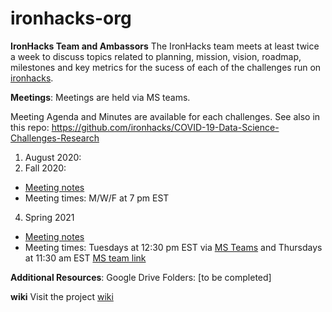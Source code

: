 # ironhacks-org

**IronHacks Team and Ambassors**
The IronHacks team meets at least twice a week to discuss topics related to planning, mission, vision, roadmap, milestones and key metrics for the sucess of each of the challenges run on [ironhacks](https://ironhacks.com). 


**Meetings**:
Meetings are held via MS teams. 

Meeting Agenda and Minutes are available for each challenges. See also in this repo: https://github.com/ironhacks/COVID-19-Data-Science-Challenges-Research

1. August 2020: 
2. Fall 2020:
* [Meeting notes](https://docs.google.com/document/d/e/2PACX-1vQq27Ln8M3vUyb51eWCbRd6e75gbcUz7hGBIENcLQOlSxJCVKJLMZgexPrH4QMS__uIe3TpnASYRHm2/pub)
* Meeting times: M/W/F at 7 pm EST 
4. Spring 2021
*  [Meeting notes](https://docs.google.com/document/d/1hwRJBMMjrff4hvw_MMrK1td-PSwHCVVsJ-jbj1Y3KEE/edit)
*  Meeting times: Tuesdays at 12:30 pm EST via [MS Teams](https://teams.microsoft.com/l/meetup-join/19%3ameeting_YjA4ODcwMjYtODUwMi00NzBkLWJjZjMtYjdiMmIyNDE4N2Jh%40thread.v2/0?context=%7b%22Tid%22%3a%224130bd39-7c53-419c-b1e5-8758d6d63f21%22%2c%22Oid%22%3a%22340e6ad0-ef52-4a82-8230-271ab4e3c722%22%7d) and Thursdays at 11:30 am EST [MS team link](https://teams.microsoft.com/l/meetup-join/19%3a02353e785cc648fbbc8c641d681e9650%40thread.tacv2/1617668060375?context=%7b%22Tid%22%3a%224130bd39-7c53-419c-b1e5-8758d6d63f21%22%2c%22Oid%22%3a%22340e6ad0-ef52-4a82-8230-271ab4e3c722%22%7d)

**Additional Resources**:
Google Drive Folders: [to be completed]

**wiki**
Visit the project [wiki](https://github.com/ironhacks/ironhacks-org/wiki)

